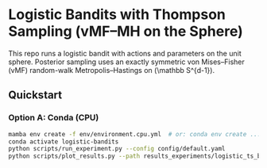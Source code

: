 # Logistic Bandits with Thompson Sampling (vMF–MH on the Sphere)

This repo runs a logistic bandit with actions and parameters on the unit sphere.
Posterior sampling uses an exactly symmetric von Mises–Fisher (vMF) random-walk
Metropolis–Hastings on \(\mathbb S^{d-1}\).

## Quickstart

### Option A: Conda (CPU)
```bash
mamba env create -f env/environment.cpu.yml  # or: conda env create ...
conda activate logistic-bandits
python scripts/run_experiment.py --config config/default.yaml
python scripts/plot_results.py --path results_experiments/logistic_ts_beta_2.0_d_10.pt
